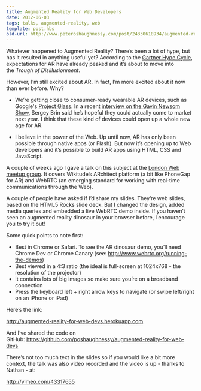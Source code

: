 ```yaml
---
title: Augmented Reality for Web Developers
date: 2012-06-03
tags: talks, augmented-reality, web
template: post.hbs
old-url: http://www.peteroshaughnessy.com/post/24330618934/augmented-reality-for-web-developers
---
```


Whatever happened to Augmented Reality? There’s been a lot of hype, but
has it resulted in anything useful yet? According to the [Gartner Hype
Cycle](http://sembassy.com/wp-content/uploads/2011/10/gartner-hype-cycle-2012.gif),
expectations for AR have already peaked and it’s about to move into
the *Trough of Disillusionment*.

However, I’m still excited about AR. In fact, I’m more excited about it
now than ever before. Why?

-   We’re getting close to consumer-ready wearable AR devices, such as
    Google's [Project
    Glass](https://plus.google.com/111626127367496192147). In a
    recent [interview on the Gavin Newsom
    Show](http://current.com/shows/the-gavin-newsom-show/videos/sergey-brin-demos-google-glasses-prototype/),
    Sergey Brin said he’s hopeful they could actually come to market
    next year. I think that these kind of devices could open up a whole
    new age for AR.

-   I believe in the power of the Web. Up until now, AR has only been
    possible through native apps (or Flash). But now it’s opening up to
    Web developers and it’s possible to build AR apps using HTML, CSS
    and JavaScript.

A couple of weeks ago I gave a talk on this subject at the [London Web
meetup group](http://www.meetup.com/londonweb/). It covers Wikitude’s
ARchitect platform (a bit like PhoneGap for AR) and WebRTC (an emerging
standard for working with real-time communications through the Web).

A couple of people have asked if I’d share my slides. They’re web
slides, based on the HTML5 Rocks slide deck. But I changed the design,
added media queries and embedded a live WebRTC demo inside. If you
haven’t seen an augmented reality dinosaur in your browser before, I
encourage you to try it out!

Some quick points to note first:

-   Best in Chrome or Safari. To see the AR dinosaur demo, you’ll need
    Chrome Dev or Chrome Canary
    (see: <http://www.webrtc.org/running-the-demos>)
-   Best viewed in a 4:3 ratio (the ideal is full-screen at 1024x768 -
    the resolution of the projector)
-   It contains lots of big images so make sure you’re on a broadband
    connection
-   Press the keyboard left + right arrow keys to navigate (or swipe
    left/right on an iPhone or iPad)

Here’s the link:

<http://augmented-reality-for-web-devs.herokuapp.com>

And I’ve shared the code on
GitHub: <https://github.com/poshaughnessy/augmented-reality-for-web-devs>

There’s not too much text in the slides so if you would like a bit more
context, the talk was also video recorded and the video is up - thanks
to Nathan - at:

<http://vimeo.com/43317655>
